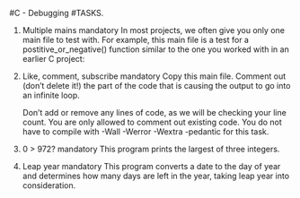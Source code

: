 #C - Debugging
#TASKS.

1. Multiple mains 
   mandatory 
   In most projects, we often give you only one main file to test with. For example, this main file is a test for a postitive_or_negative() function similar to the one you worked with in an earlier C project:

2. Like, comment, subscribe 
   mandatory 
   Copy this main file. Comment out (don’t delete it!) the part of the code that is causing the output to go into an infinite loop.

   Don’t add or remove any lines of code, as we will be checking your line count. You are only allowed to comment out existing code. You do not have to compile with -Wall -Werror -Wextra -pedantic for this task.

2. 0 > 972? 
   mandatory 
   This program prints the largest of three integers.

3. Leap year 
   mandatory 
   This program converts a date to the day of year and determines how many days are left in the year, taking leap year into consideration.

